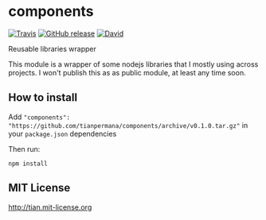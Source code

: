 # components

[![Travis](https://img.shields.io/travis/tianp/cona.svg?style=flat-square)](https://travis-ci.org/tianp/cona) [![GitHub release](https://img.shields.io/github/release/tianp/cona.svg?style=flat-square)](https://github.com/tianp/cona/releases) [![David](https://img.shields.io/david/tianp/cona.svg?style=flat-square)]()

Reusable libraries wrapper

This module is a wrapper of some nodejs libraries that I mostly using across projects. I won't publish this as as public module, at least any time soon.

## How to install

Add ```"components": "https://github.com/tianpermana/components/archive/v0.1.0.tar.gz"``` in your ```package.json``` dependencies

Then run:

```npm install```

## MIT License

http://tian.mit-license.org
